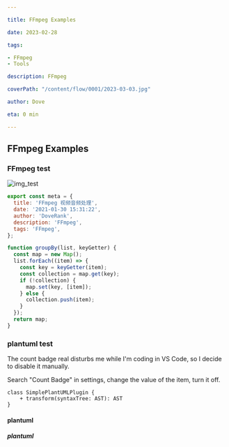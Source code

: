 ```yaml
---

title: FFmpeg Examples

date: 2023-02-28

tags:

- FFmpeg
- Tools

description: FFmpeg

coverPath: "/content/flow/0001/2023-03-03.jpg"

author: Dove

eta: 0 min

---
```


## FFmpeg Examples

### FFmpeg test

![img_test](/content/flow/0001/2023-03-03.jpg)

```javascript
export const meta = {
  title: 'FFmpeg 视频音频处理',
  date: '2021-01-30 15:31:22',
  author: 'DoveRank',
  description: 'FFmpeg',
  tags: 'FFmpeg',
};
```

```javascript
function groupBy(list, keyGetter) {
  const map = new Map();
  list.forEach((item) => {
    const key = keyGetter(item);
    const collection = map.get(key);
    if (!collection) {
      map.set(key, [item]);
    } else {
      collection.push(item);
    }
  });
  return map;
}
```

### plantuml test

The count badge real disturbs me while I'm coding in VS Code, so I decide to disable it manually.

Search "Count Badge" in settings, change the value of the item, turn it off.

```plantuml title
class SimplePlantUMLPlugin {
    + transform(syntaxTree: AST): AST
}
```

#### plantuml

##### plantuml

